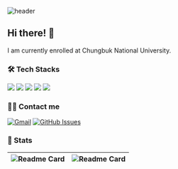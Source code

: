 ![header](https://capsule-render.vercel.app/api?type=waving&color=auto&height=300&section=header&text=%20JUHYEONG&fontSize=90)

## Hi there! 👋
I am currently enrolled at Chungbuk National University.


### 🛠️ Tech Stacks
<div  align= "left">
          <img src="https://img.shields.io/badge/C-A8B9CC?style=flat-square&logo=C&logoColor=white">
          <img src="https://img.shields.io/badge/C++-00599C?style=flat-square&logo=C%2B%2B&logoColor=white">
          <img src="https://img.shields.io/badge/Git-F05032?style=flat-square&logo=Git&logoColor=white">
          <img src="https://img.shields.io/badge/Python-3776AB?style=flat-square&logo=Python&logoColor=white">
          <img src="https://img.shields.io/badge/Linux-FCC624?style=flat-square&logo=Linux&logoColor=white">
<br/></div>


### 🧑‍💻 Contact me
[![Gmail](https://img.shields.io/badge/Gmail-EA4335?style=flat-square&logo=Gmail&logoColor=white)](mailto:juhyeong@chungbuk.ac.kr) [![GitHub Issues](http://img.shields.io/badge/-GitHub-0072b1?style=flat-square&logo=GitHub)](https://github.com/Kim-Juhyeong/Kim-Juhyeong/issues)



### 🏅 Stats
| ![Readme Card](https://github-readme-stats.vercel.app/api?username=Kim-Juhyeong) | ![Readme Card](https://github-readme-stats.vercel.app/api/top-langs/?username=Kim-Juhyeong&layout=compact) |
| ------------- | ------------- |
